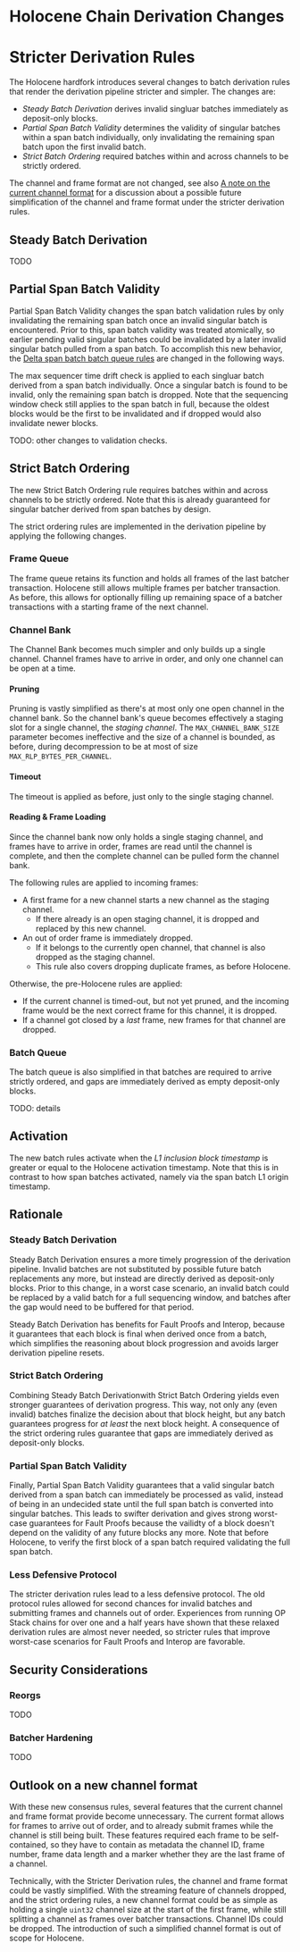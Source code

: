 # Holocene Chain Derivation Changes

# Stricter Derivation Rules

The Holocene hardfork introduces several changes to batch derivation rules that render the
derivation pipeline stricter and simpler.
The changes are:

- _Steady Batch Derivation_ derives invalid singluar batches immediately as deposit-only
blocks.
- _Partial Span Batch Validity_ determines the validity of singular batches within a span batch
individually, only invalidating the remaining span batch upon the first invalid batch.
- _Strict Batch Ordering_ required batches within and across channels to be strictly ordered.

The channel and frame format are not changed, see also [A note on the current channel
format](#a-note-on-the-current-channel-format) for a discussion about a possible future
simplification of the channel and frame format under the stricter derivation rules.

## Steady Batch Derivation

TODO

## Partial Span Batch Validity

Partial Span Batch Validity changes the span batch validation rules by only invalidating the
remaining span batch once an invalid singular batch is encountered. Prior to this, span batch
validity was treated atomically, so earlier pending valid singular batches could be invalidated by a
later invalid singular batch pulled from a span batch.
To accomplish this new behavior, the [Delta span batch batch queue rules](../delta/span-batches.md#batch-queue)
are changed in the following ways.

The max sequencer time drift check is applied to each singluar batch derived from a span batch
individually. Once a singular batch is found to be invalid, only the remaining span batch is
dropped. Note that the sequencing window check still applies to the span batch in full, because the
oldest blocks would be the first to be invalidated and if dropped would also invalidate newer
blocks.

TODO: other changes to validation checks.

## Strict Batch Ordering

The new Strict Batch Ordering rule requires batches within and across channels to be strictly
ordered. Note that this is already guaranteed for singular batcher derived from span batches by design.

The strict ordering rules are implemented in the derivation pipeline by applying the following
changes. 

### Frame Queue

The frame queue retains its function and holds all frames of the last batcher transaction. Holocene
still allows multiple frames per batcher transaction. As before, this allows for optionally filling
up remaining space of a batcher transactions with a starting frame of the next channel.

### Channel Bank

The Channel Bank becomes much simpler and only builds up a single channel.
Channel frames have to arrive in order, and only one channel can be open at a time.

#### Pruning

Pruning is vastly simplified as there's at most only one open channel in the channel bank. So the
channel bank's queue becomes effectively a staging slot for a single channel, the _staging channel_.
The `MAX_CHANNEL_BANK_SIZE` parameter becomes ineffective and the size of a channel is bounded, as
before, during decompression to be at most of size `MAX_RLP_BYTES_PER_CHANNEL`.

#### Timeout

The timeout is applied as before, just only to the single staging channel.

#### Reading & Frame Loading

Since the channel bank now only holds a single staging channel, and frames have to arrive in
order, frames are read until the channel is complete, and then the complete channel can be pulled
form the channel bank.

The following rules are applied to incoming frames:
- A first frame for a new channel starts a new channel as the staging channel.
  - If there already is an open staging channel, it is dropped and replaced by this new channel.
- An out of order frame is immediately dropped.
  - If it belongs to the currently open channel, that channel is also dropped as the staging channel.
  - This rule also covers dropping duplicate frames, as before Holocene.

Otherwise, the pre-Holocene rules are applied:
- If the current channel is timed-out, but not yet pruned, and the incoming frame would be the next
  correct frame for this channel, it is dropped.
- If a channel got closed by a _last_ frame, new frames for that channel are dropped.

### Batch Queue

The batch queue is also simplified in that batches are required to arrive strictly ordered, and gaps
are immediately derived as empty deposit-only blocks.

TODO: details

## Activation

The new batch rules activate when the _L1 inclusion block timestamp_ is greater or equal to the
Holocene activation timestamp. Note that this is in contrast to how span batches activated, namely
via the span batch L1 origin timestamp.

## Rationale

### Steady Batch Derivation

Steady Batch Derivation ensures a more timely progression of the derivation pipeline. Invalid
batches are not substituted by possible future batch replacements any more, but instead are directly
derived as deposit-only blocks. Prior to this change, in a worst case scenario, an invalid batch
could be replaced by a valid batch for a full sequencing window, and batches after the gap would
need to be buffered for that period.

Steady Batch Derivation has benefits for Fault Proofs and Interop, because it guarantees that each
block is final when derived once from a batch, which simplifies the reasoning about block
progression and avoids larger derivation pipeline resets.

### Strict Batch Ordering

Combining Steady Batch Derivationwith Strict Batch Ordering yields even stronger guarantees of
derivation progress. This way, not only any (even invalid) batches finalize the decision about that
block height, but any batch guarantees progress for _at least_ the next block height. A consequence
of the strict ordering rules guarantee that gaps are immediately derived as deposit-only blocks.

### Partial Span Batch Validity

Finally, Partial Span Batch Validity guarantees that a valid singular batch derived from a span batch can
immediately be processed as valid, instead of being in an undecided state until the full span batch is
converted into singular batches. This leads to swifter derivation and gives strong worst-case
guarantees for Fault Proofs because the vailidty of a block doesn't depend on the validity
of any future blocks any more. Note that before Holocene, to verify the first block of a span batch
required validating the full span batch.

### Less Defensive Protocol

The stricter derivation rules lead to a less defensive protocol. The old protocol rules
allowed for second chances for invalid batches and submitting frames and channels out of order.
Experiences from running OP Stack chains for over one and a half years have shown that these
relaxed derivation rules are almost never needed, so stricter rules that improve worst-case
scenarios for Fault Proofs and Interop are favorable.

## Security Considerations

### Reorgs

TODO

### Batcher Hardening

TODO

## Outlook on a new channel format

With these new consensus rules, several features that the current channel and frame format provide
become unnecessary. The current format allows for frames to arrive out of order,
and to already submit frames while the channel is still being built. These features required each
frame to be self-contained, so they have to contain as metadata the channel ID, frame number, frame
data length and a marker whether they are the last frame of a channel.

Technically, with the Stricter Derivation rules, the channel and frame format could be vastly simplified.
With the streaming feature of channels dropped, and the strict ordering rules, a new channel format
could be as simple as holding a single `uint32` channel size at the start of the first frame, while
still splitting a channel as frames over batcher transactions. Channel IDs could be dropped. The
introduction of such a simplified channel format is out of scope for Holocene.
